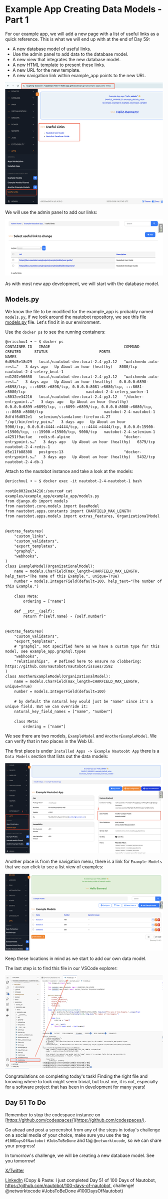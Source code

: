 # Example App Creating Data Models - Part 1

For our example app, we will add a new page with a list of useful links as a quick reference. This is what we will end up with at the end of Day 59: 

- A new database model of useful links. 
- Use the admin panel to add data to the database model. 
- A new view that integrates the new database model. 
- A new HTML template to present these links. 
- A new URL for the new template. 
- A new navigation link within example_app points to the new URL. 

![final_version_1](images/final_version_1.png)

We will use the admin panel to add our links: 

![final_version_1](images/final_version_admin_panel.png)

As with most new app development, we will start with the database model. 

## Models.py

We know the file to be modified for the example_app is probably named `models.py`, if we look around the nautobot repository, we see this file [models.py](https://github.com/nautobot/nautobot/blob/develop/examples/example_app/example_app/models.py) file. Let's find it in our environment. 

Use the `docker ps` to see the running containers: 

```
@ericchou1 ➜ ~ $ docker ps
CONTAINER ID   IMAGE                                 COMMAND                  CREATED      STATUS                       PORTS                                                                                                          NAMES
6d89d5e18d29   local/nautobot-dev:local-2.4-py3.12   "watchmedo auto-rest…"   3 days ago   Up About an hour (healthy)   8080/tcp                                                                                                       nautobot-2-4-celery_beat-1
ed1202e56658   local/nautobot-dev:local-2.4-py3.12   "watchmedo auto-rest…"   3 days ago   Up About an hour (healthy)   0.0.0.0:6898->6898/tcp, :::6898->6898/tcp, 0.0.0.0:8081->8080/tcp, :::8081->8080/tcp                           nautobot-2-4-celery_worker-1
c8032ee34216   local/nautobot-dev:local-2.4-py3.12   "/docker-entrypoint.…"   3 days ago   Up About an hour (healthy)   0.0.0.0:6899->6899/tcp, :::6899->6899/tcp, 0.0.0.0:8080->8080/tcp, :::8080->8080/tcp                           nautobot-2-4-nautobot-1
8dfdf6d852e1   selenium/standalone-firefox:4.27      "/opt/bin/entry_poin…"   3 days ago   Up About an hour             5900/tcp, 0.0.0.0:4444->4444/tcp, :::4444->4444/tcp, 0.0.0.0:15900->15900/tcp, :::15900->15900/tcp, 9000/tcp   nautobot-2-4-selenium-1
a4251f9acfae   redis:6-alpine                        "docker-entrypoint.s…"   3 days ago   Up About an hour (healthy)   6379/tcp                                                                                                       nautobot-2-4-redis-1
d5e11fb88308   postgres:13                           "docker-entrypoint.s…"   3 days ago   Up About an hour (healthy)   5432/tcp                                                                                                       nautobot-2-4-db-1
```

Attach to the nautobot instance and take a look at the models: 

```
@ericchou1 ➜ ~ $ docker exec -it nautobot-2-4-nautobot-1 bash

root@c8032ee34216:/source# cat examples/example_app/example_app/models.py 
from django.db import models
from nautobot.core.models import BaseModel 
from nautobot.apps.constants import CHARFIELD_MAX_LENGTH
from nautobot.apps.models import extras_features, OrganizationalModel


@extras_features(
    "custom_links",
    "custom_validators",
    "export_templates",
    "graphql",
    "webhooks",
)
class ExampleModel(OrganizationalModel):
    name = models.CharField(max_length=CHARFIELD_MAX_LENGTH, help_text="The name of this Example.", unique=True)
    number = models.IntegerField(default=100, help_text="The number of this Example.")

    class Meta:
        ordering = ["name"]

    def __str__(self):
        return f"{self.name} - {self.number}"


@extras_features(
    "custom_validators",
    "export_templates",
    # "graphql", Not specified here as we have a custom type for this model, see example_app.graphql.types
    "webhooks",
    "relationships",  # Defined here to ensure no clobbering: https://github.com/nautobot/nautobot/issues/3592
)
class AnotherExampleModel(OrganizationalModel):
    name = models.CharField(max_length=CHARFIELD_MAX_LENGTH, unique=True)
    number = models.IntegerField(default=100)

    # by default the natural key would just be "name" since it's a unique field. But we can override it:
    natural_key_field_names = ["name", "number"]

    class Meta:
        ordering = ["name"]

```

We see there are two models, `ExampleModel` and `AnotherExampleModel`. We can verify that in two places in the Web UI. 

The first place is under `Installed Apps -> Example Nautoobt App` there is a `Data Models` section that lists out the data models: 

![example_app_models](images/example_app_models.png)

Another place is from the navigation menu, there is a link for `Example Models` that we can click to see a list view of examples: 

![example_app_models_2](images/example_app_models_2.png)

Keep these locations in mind as we start to add our own data model. 

The last step is to find this file in our VSCode explorer: 

![models_file](images/models_file.png)

Congratulations on completing today's task! Finding the right file and knowing where to look might seem trivial, but trust me, it is not, especially for a software project that has been in development for many years!

## Day 51 To Do

Remember to stop the codespace instance on [https://github.com/codespaces/](https://github.com/codespaces/). 

Go ahead and post a screenshot from any of the steps in today's challenge on a social media of your choice, make sure you use the tag `#100DaysOfNautobot` `#JobsToBeDone` and tag `@networktocode`, so we can share your progress! 

In tomorrow's challenge, we will be creating a new database model. See you tomorrow! 

[X/Twitter](<https://twitter.com/intent/tweet?url=https://github.com/nautobot/100-days-of-nautobot&text=I+just+completed+Day+51+of+the+100+days+of+nautobot+challenge+!&hashtags=100DaysOfNautobot,JobsToBeDone>)

[LinkedIn](https://www.linkedin.com/) (Copy & Paste: I just completed Day 51 of 100 Days of Nautobot, https://github.com/nautobot/100-days-of-nautobot, challenge! @networktocode #JobsToBeDone #100DaysOfNautobot) 